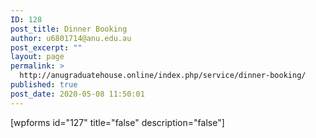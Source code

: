 ```yaml
---
ID: 128
post_title: Dinner Booking
author: u6801714@anu.edu.au
post_excerpt: ""
layout: page
permalink: >
  http://anugraduatehouse.online/index.php/service/dinner-booking/
published: true
post_date: 2020-05-08 11:50:01
---
```

<!-- wp:paragraph -->
<p>[wpforms id="127" title="false" description="false"]</p>
<!-- /wp:paragraph -->